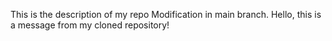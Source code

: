 This is the description of my repo
Modification in main branch.
Hello, this is a message from my cloned repository!